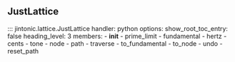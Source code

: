 ## JustLattice

::: jintonic.lattice.JustLattice
    handler: python
    options:
        show_root_toc_entry: false
        heading_level: 3
        members:
            - __init__
            - prime_limit
            - fundamental
            - hertz
            - cents
            - tone
            - node
            - path
            - traverse
            - to_fundamental
            - to_node
            - undo
            - reset_path